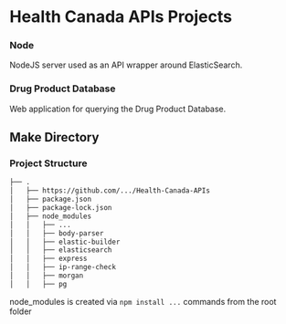 # Health Canada APIs Projects

### Node
NodeJS server used as an API wrapper around ElasticSearch.

### Drug Product Database
Web application for querying the Drug Product Database.

## Make Directory
### Project Structure
```bash
├── .
│   ├── https://github.com/.../Health-Canada-APIs
│   ├── package.json
│   ├── package-lock.json
│   ├── node_modules
│   │   ├── ...
│   │   ├── body-parser
│   │   ├── elastic-builder
│   │   ├── elasticsearch
│   │   ├── express
│   │   ├── ip-range-check
│   │   ├── morgan
│   │   ├── pg
```
node_modules is created via `npm install ...` commands from the root folder
